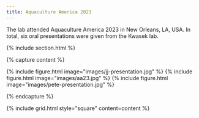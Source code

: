 ```yaml
---
title: Aquaculture America 2023
---
```


The lab attended Aquaculture America 2023 in New Orleans, LA, USA. In total, six oral presentations were given from the Kwasek lab. 

{% include section.html %}

{% capture content %}

{% include figure.html image="images/jj-presentation.jpg" %}
{% include figure.html image="images/aa23.jpg" %}
{% include figure.html image="images/pete-presentation.jpg" %}

{% endcapture %}

{% include grid.html style="square" content=content %}
